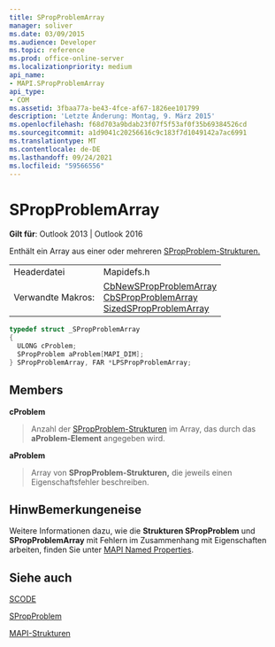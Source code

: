 ```yaml
---
title: SPropProblemArray
manager: soliver
ms.date: 03/09/2015
ms.audience: Developer
ms.topic: reference
ms.prod: office-online-server
ms.localizationpriority: medium
api_name:
- MAPI.SPropProblemArray
api_type:
- COM
ms.assetid: 3fbaa77a-be43-4fce-af67-1826ee101799
description: 'Letzte Änderung: Montag, 9. März 2015'
ms.openlocfilehash: f68d703a9bdab23f07f5f53af0f35b69384526cd
ms.sourcegitcommit: a1d9041c20256616c9c183f7d1049142a7ac6991
ms.translationtype: MT
ms.contentlocale: de-DE
ms.lasthandoff: 09/24/2021
ms.locfileid: "59566556"
---
```

# <a name="spropproblemarray"></a>SPropProblemArray

  
  
**Gilt für**: Outlook 2013 | Outlook 2016 
  
Enthält ein Array aus einer oder mehreren [SPropProblem-Strukturen.](spropproblem.md) 
  
|||
|:-----|:-----|
|Headerdatei  <br/> |Mapidefs.h  <br/> |
|Verwandte Makros:  <br/> |[CbNewSPropProblemArray](cbnewspropproblemarray.md) <br/> [CbSPropProblemArray](cbspropproblemarray.md) <br/> [SizedSPropProblemArray](sizedspropproblemarray.md) <br/> |
   
```cpp
typedef struct _SPropProblemArray
{
  ULONG cProblem;
  SPropProblem aProblem[MAPI_DIM];
} SPropProblemArray, FAR *LPSPropProblemArray;

```

## <a name="members"></a>Members

 **cProblem**
  
> Anzahl der [SPropProblem-Strukturen](spropproblem.md) im Array, das durch das **aProblem-Element** angegeben wird. 
    
 **aProblem**
  
> Array von **SPropProblem-Strukturen,** die jeweils einen Eigenschaftsfehler beschreiben. 
    
## <a name="remarks"></a>HinwBemerkungeneise

Weitere Informationen dazu, wie die **Strukturen SPropProblem** und **SPropProblemArray** mit Fehlern im Zusammenhang mit Eigenschaften arbeiten, finden Sie unter [MAPI Named Properties](mapi-named-properties.md). 
  
## <a name="see-also"></a>Siehe auch



[SCODE](scode.md)
  
[SPropProblem](spropproblem.md)


[MAPI-Strukturen](mapi-structures.md)

